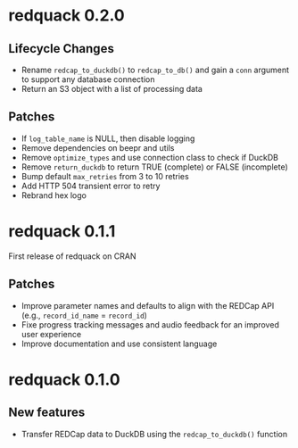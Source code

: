 # redquack 0.2.0

## Lifecycle Changes
* Rename `redcap_to_duckdb()` to `redcap_to_db()` and gain a `conn` argument to support any database connection
* Return an S3 object with a list of processing data

## Patches
* If `log_table_name` is NULL, then disable logging
* Remove dependencies on beepr and utils
* Remove `optimize_types` and use connection class to check if DuckDB
* Remove `return_duckdb` to return TRUE (complete) or FALSE (incomplete)
* Bump default `max_retries` from 3 to 10 retries
* Add HTTP 504 transient error to retry
* Rebrand hex logo

# redquack 0.1.1
First release of redquack on CRAN

## Patches
* Improve parameter names and defaults to align with the REDCap API (e.g., `record_id_name` = `record_id`)
* Fixe progress tracking messages and audio feedback for an improved user experience
* Improve documentation and use consistent language

# redquack 0.1.0

## New features
* Transfer REDCap data to DuckDB using the `redcap_to_duckdb()` function
